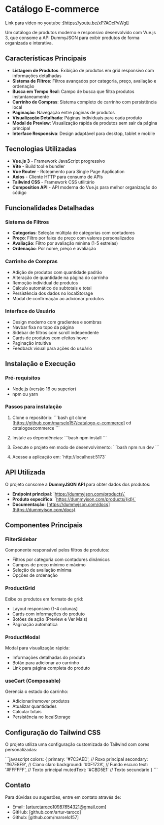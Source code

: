 # Catálogo E-commerce

Link para video no youtube :[https://youtu.be/xP7AOcPvWgI]

Um catálogo de produtos moderno e responsivo desenvolvido com Vue.js 3, que consome a API DummyJSON para exibir produtos de forma organizada e interativa.

## Características Principais

- **Listagem de Produtos**: Exibição de produtos em grid responsivo com informações detalhadas
- **Sistema de Filtros**: Filtros avançados por categoria, preço, avaliação e ordenação
- **Busca em Tempo Real**: Campo de busca que filtra produtos instantaneamente
- **Carrinho de Compras**: Sistema completo de carrinho com persistência local
- **Paginação**: Navegação entre páginas de produtos
- **Visualização Detalhada**: Páginas individuais para cada produto
- **Modal de Preview**: Visualização rápida de produtos sem sair da página principal
- **Interface Responsiva**: Design adaptável para desktop, tablet e mobile

## Tecnologias Utilizadas

- **Vue.js 3** - Framework JavaScript progressivo
- **Vite** - Build tool e bundler
- **Vue Router** - Roteamento para Single Page Application
- **Axios** - Cliente HTTP para consumo de APIs
- **Tailwind CSS** - Framework CSS utilitário
- **Composition API** - API moderna do Vue.js para melhor organização do código

## Funcionalidades Detalhadas

### Sistema de Filtros
- **Categorias**: Seleção múltipla de categorias com contadores
- **Preço**: Filtro por faixa de preço com valores personalizados
- **Avaliação**: Filtro por avaliação mínima (1-5 estrelas)
- **Ordenação**: Por nome, preço e avaliação

### Carrinho de Compras
- Adição de produtos com quantidade padrão
- Alteração de quantidade na página do carrinho
- Remoção individual de produtos
- Cálculo automático de subtotais e total
- Persistência dos dados no localStorage
- Modal de confirmação ao adicionar produtos

### Interface do Usuário
- Design moderno com gradientes e sombras
- Navbar fixa no topo da página
- Sidebar de filtros com scroll independente
- Cards de produtos com efeitos hover
- Paginação intuitiva
- Feedback visual para ações do usuário

## Instalação e Execução

### Pré-requisitos
- Node.js (versão 16 ou superior)
- npm ou yarn

### Passos para instalação

1. Clone o repositório:
\`\`\`bash
git clone [https://github.com/marselo157/catalogo-e-commerce]
cd catalogoecommerce
\`\`\`

2. Instale as dependências:
\`\`\`bash
npm install
\`\`\`

3. Execute o projeto em modo de desenvolvimento:
\`\`\`bash
npm run dev
\`\`\`

4. Acesse a aplicação em: \`http://localhost:5173\`

## API Utilizada

O projeto consome a **DummyJSON API** para obter dados dos produtos:

- **Endpoint principal**: \`https://dummyjson.com/products\`
- **Produto específico**: \`https://dummyjson.com/products/{id}\`
- **Documentação**: [https://dummyjson.com/docs](https://dummyjson.com/docs)

## Componentes Principais

### FilterSidebar
Componente responsável pelos filtros de produtos:
- Filtros por categoria com contadores dinâmicos
- Campos de preço mínimo e máximo
- Seleção de avaliação mínima
- Opções de ordenação

### ProductGrid
Exibe os produtos em formato de grid:
- Layout responsivo (1-4 colunas)
- Cards com informações do produto
- Botões de ação (Preview e Ver Mais)
- Paginação automática

### ProductModal
Modal para visualização rápida:
- Informações detalhadas do produto
- Botão para adicionar ao carrinho
- Link para página completa do produto

### useCart (Composable)
Gerencia o estado do carrinho:
- Adicionar/remover produtos
- Atualizar quantidades
- Calcular totais
- Persistência no localStorage

## Configuração do Tailwind CSS

O projeto utiliza uma configuração customizada do Tailwind com cores personalizadas:

\`\`\`javascript
colors: {
  primary: '#7C3AED',      // Roxo principal
  secondary: '#67E8F9',    // Ciano claro
  background: '#0F172A',   // Fundo escuro
  text: '#FFFFFF',         // Texto principal
  mutedText: '#CBD5E1'     // Texto secundário
}
\`\`\`

## Contato

Para dúvidas ou sugestões, entre em contato através de:
- Email: [arturctaroco10987654321@gmail.com]
- GitHub: [github.com/artur-taroco]
- Github: [github.com/marselo157]
